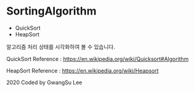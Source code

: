 ﻿# SortingAlgorithm

 + QuickSort
 + HeapSort

알고리즘 처리 상태를 시각화하여 볼 수 있습니다.


QuickSort Reference : https://en.wikipedia.org/wiki/Quicksort#Algorithm

HeapSort Reference : https://en.wikipedia.org/wiki/Heapsort


2020 Coded by GwangSu Lee

